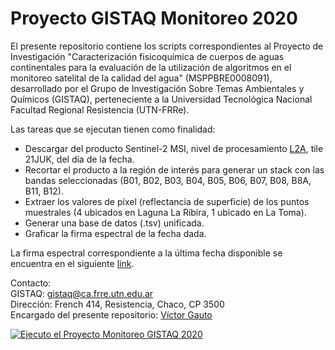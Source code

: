 # Proyecto GISTAQ Monitoreo 2020

El presente repositorio contiene los scripts correspondientes al Proyecto de Investigación "Caracterización fisicoquímica de cuerpos de aguas continentales para la evaluación de la utilización de algoritmos en el monitoreo satelital de la calidad del agua" (MSPPBRE0008091), desarrollado por el Grupo de Investigación Sobre Temas Ambientales y Químicos (GISTAQ), perteneciente a la Universidad Tecnológica Nacional Facultad Regional Resistencia (UTN-FRRe).

Las tareas que se ejecutan tienen como finalidad:

- Descargar del producto Sentinel-2 MSI, nivel de procesamiento [L2A](https://sentinels.copernicus.eu/web/sentinel/user-guides/sentinel-2-msi/processing-levels/level-2), tile 21JUK, del día de la fecha.
- Recortar el producto a la región de interés para generar un stack con las bandas seleccionadas (B01, B02, B03, B04, B05, B06, B07, B08, B8A, B11, B12).
- Extraer los valores de píxel (reflectancia de superficie) de los puntos muestrales (4 ubicados en Laguna La Ribira, 1 ubicado en La Toma).
- Generar una base de datos (.tsv) unificada.
- Graficar la firma espectral de la fecha dada.

La firma espectral correspondiente a la última fecha disponible se encuentra en el siguiente [link](https://vhgauto.github.io/monitoreo/).

Contacto:  
GISTAQ: [gistaq@ca.frre.utn.edu.ar](mailto:gistaq@ca.frre.utn.edu.ar)  
Dirección: French 414, Resistencia, Chaco, CP 3500  
Encargado del presente repositorio: [Víctor Gauto](mailto:victor.gauto@outlook.com)

[![Ejecuto el Proyecto Monitoreo GISTAQ 2020](https://github.com/vhgauto/monitoreo/actions/workflows/run_pipeline.yml/badge.svg)](https://github.com/vhgauto/monitoreo/actions/workflows/run_pipeline.yml)
